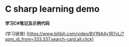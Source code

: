 # C sharp learning demo

**学习C#笔记及示例代码**

(学习链接) [https://www.bilibili.com/video/BV1NA4y1R7vL/?spm_id_from=333.337.search-card.all.click]
